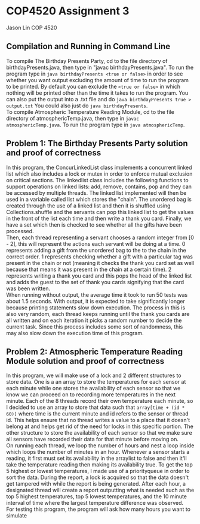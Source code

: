 # COP4520 Assignment 3
Jason Lin COP 4520
## Compilation and Running in Command Line
To compile The Birthday Presents Party, cd to the file directory of birthdayPresents.java, then type in "javac birthdayPresents.java". To run the program type in ```java birthdayPresents <true or false>``` in order to see whether you want output excluding the amount of time to run the program to be printed. By default you can exclude the ```<true or false>``` in which nothing will be printed other than the time it takes to run the program. You can also put the output into a .txt file and do ```java birthdayPresents true > output.txt``` You could also just do ```java birthdayPresents```. <br/>
To compile Atmospheric Temperature Reading Module, cd to the file directory of atmosphericTemp.java, then type in ```javac atmosphericTemp.java```. To run the program type in ```java atmosphericTemp```.

## Problem 1: The Birthday Presents Party solution and proof of correctness
In this program, the ConcurLinkedList class implements a concurrent linked list which also includes a lock or mutex in order to enforce mutual exclusion on critical sections. The linkedlist class includes the following functions to support operations on linked lists: add, remove, contains, pop and they can be accessed by multiple threads. The linked list implemented will then be used in a variable called list which stores the "chain". The unordered bag is created through the use of a linked list and then it is shuffled using Collections.shuffle and the servants can pop this linked list to get the values in the front of the list each time and then write a thank you card. Finally, we have a set which then is checked to see whether all the gifts have been processed. <br/>
Then, each thread representing a servant chooses a random integer from [0 - 2], this will represent the actions each servant will be doing at a time. 0 represents adding a gift from the unordered bag to the to the chain in the correct order. 1 represents checking whether a gift with a particular tag was present in the chain or not (meaning it checks the thank you card set as well because that means it was present in the chain at a certain time). 2 represents writing a thank you card and this pops the head of the linked list and adds the guest to the set of thank you cards signifying that the card was been written. <br/>
When running without output, the average time it took to run 50 tests was about 1.5 seconds. With output, it is expected to take significantly longer because printing statements slow down execution. The process in this is also very random, each thread keeps running until the thank you cards are all written and on each iteration it picks a random number to decide the current task. Since this process includes some sort of randomness, this may also slow down the execution time of this program. <br/>
## Problem 2: Atmospheric Temperature Reading Module solution and proof of correctness
In this program, we will make use of a lock and 2 different structures to store data. One is a an array to store the temperatures for each sensor at each minute while one stores the availability of each sensor so that we know we can proceed on to recording more temperatures in the next minute. Each of the 8 threads record their own temperature each minute, so I decided to use an array to store that data such that ```array[time + (id * 60)]``` where time is the current minute and id refers to the sensor or thread id. This helps ensure that no thread writes a value to a place that it doesn't belong at and helps get rid of the need for locks in this specific portion. The other structure to store the availability of each sensor so that we make sure all sensors have recorded their data for that minute before moving on. <br/>
On running each thread, we loop the number of hours and nest a loop inside which loops the number of minutes in an hour. Whenever a sensor starts a reading, it first must set its availability in the arraylist to false and then it'll take the temperature reading then making its availability true. To get the top 5 highest or lowest temperatures, I made use of a priorityqueue in order to sort the data. During the report, a lock is acquired so that the data doesn't get tampered with while the report is being generated. After each hour, a designated thread will create a report outputting what is needed such as the top 5 highest temperatures, top 5 lowest temperatures, and the 10 minute interval of time where the largest temperature difference was observed. <br/>
For testing this program, the program will ask how many hours you want to simulate